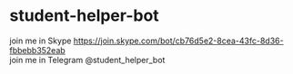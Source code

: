 # student-helper-bot
join me in Skype https://join.skype.com/bot/cb76d5e2-8cea-43fc-8d36-fbbebb352eab         
join me in Telegram @student_helper_bot

